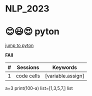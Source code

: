 # NLP_2023

# 😊😃😍 pyton

[jump to pyton](https://wikidocs.net/book/1)

**FAll**

| # | Sessions | Keywords |
|:--:|:--:|:--:|
| 1 | code cells | [variable.assign] | (https://github.com/seojin213/NLP_2023/blob/main/1_CodeCells_Basic.ipynb) |

a=3
print(100-a)
list=[1,3,5,7,]
list
